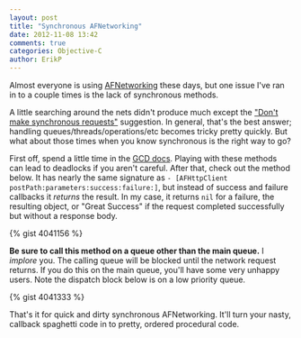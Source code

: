 ```yaml
---
layout: post
title: "Synchronous AFNetworking"
date: 2012-11-08 13:42
comments: true
categories: Objective-C
author: ErikP
---
```


Almost everyone is using [AFNetworking](https://github.com/AFNetworking/AFNetworking) these days, but one issue I've ran in to a couple times is the lack of synchronous methods.

A little searching around the nets didn't produce much except the ["Don't make synchronous requests"](http://stackoverflow.com/questions/7969865/can-afnetworking-return-data-synchronously-inside-a-block) suggestion. In general, that's the best answer; handling queues/threads/operations/etc becomes tricky pretty quickly. But what about those times when you know synchronous is the right way to go?

First off, spend a little time in the [GCD docs](https://developer.apple.com/library/ios/#documentation/Performance/Reference/GCD_libdispatch_Ref/Reference/reference.html). Playing with these methods can lead to deadlocks if you aren't careful. After that, check out the method below. It has nearly the same signature as `- [AFHttpClient postPath:parameters:success:failure:]`, but instead of success and failure callbacks it _returns_ the result. In my case, it returns `nil` for a failure, the resulting object, or "Great Success" if the request completed successfully but without a response body.

{% gist 4041156 %}

__Be sure to call this method on a queue other than the main queue.__ I _implore_ you. The calling queue will be blocked until the network request returns. If you do this on the main queue, you'll have some very unhappy users. Note the dispatch block below is on a low priority queue.

{% gist 4041333 %}

That's it for quick and dirty synchronous AFNetworking. It'll turn your nasty, callback spaghetti code in to pretty, ordered procedural code.